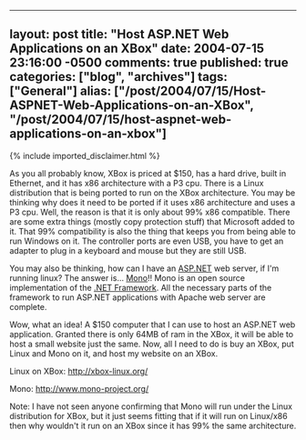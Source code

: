   ---
  layout: post
  title: "Host ASP.NET Web Applications on an XBox"
  date: 2004-07-15 23:16:00 -0500
  comments: true
  published: true
  categories: ["blog", "archives"]
  tags: ["General"]
  alias: ["/post/2004/07/15/Host-ASPNET-Web-Applications-on-an-XBox", "/post/2004/07/15/host-aspnet-web-applications-on-an-xbox"]
  ---
<!-- more -->
{% include imported_disclaimer.html %}
<P>As you all probably know, XBox is priced at $150, has a hard drive, built in Ethernet, and it has x86 architecture with a P3 cpu. There is a Linux distribution that is being ported to run on the XBox architecture. You may be thinking why does it need to be ported if it uses x86 architecture and uses a P3 cpu. Well, the reason is that it is only about 99% x86 compatible. There are some extra things (mostly copy protection stuff) that Microsoft added to it. That 99% compatibility is also the thing that keeps you from being able to run Windows on it. The controller ports are even USB, you have to get an adapter to plug in a keyboard and mouse but they are still USB.</P>
<P>You may also be thinking, how can I have an <A title=ASP.NET href="http://asp.net" target=_blank>ASP.NET</A> web server, if I'm running linux? The answer is... <A title="Mono Project" href="http://mono-project.com" target=_blank>Mono</A>!! Mono is an open source implementation of the <A title="Microsoft .NET Framework" href="http://www.microsoft.com/net/" target=_blank>.NET Framework</A>. All the necessary parts of the framework to run ASP.NET applications with Apache web server are complete.</P>
<P>Wow, what an idea! A $150 computer that I can use to host an ASP.NET web application. Granted there is only 64MB of ram in the XBox, it will be able to host a small website just the same. Now, all I need to do is buy an XBox, put Linux and Mono on it, and host my website on an XBox.</P>
<P>Linux on XBox: <A href="http://xbox-linux.org/">http://xbox-linux.org/</A></P>
<P>Mono: <A href="http://www.mono-project.org/">http://www.mono-project.org/</A> </P>
<P>Note: I have not seen anyone confirming that Mono will run under the Linux distribution for XBox, but it just seems fitting that if it will run on Linux/x86 then why wouldn't it run on an XBox since it has 99% the same architecture.</P>
